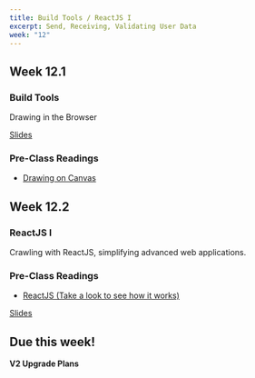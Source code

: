 ```yaml
---
title: Build Tools / ReactJS I
excerpt: Send, Receiving, Validating User Data
week: "12"
---
```


## Week 12.1

### Build Tools

Drawing in the Browser

[Slides]()

### Pre-Class Readings

- [Drawing on Canvas](https://eloquentjavascript.net/17_canvas.html)

## Week 12.2

### ReactJS I

Crawling with ReactJS, simplifying advanced web applications.

### Pre-Class Readings

- [ReactJS (Take a look to see how it works)](https://reactjs.org/)

[Slides]()

## Due this week!

**V2 Upgrade Plans**

<!-- [Lab 10 - Github Classroom Assignment]()

[Lab 10 Instructions](/lab/10/0) -->
